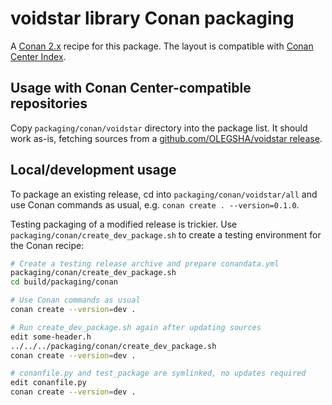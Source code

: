 # voidstar library Conan packaging

A [Conan 2.x](https://conan.io/) recipe for this package. The layout is compatible with [Conan Center Index](https://github.com/conan-io/conan-center-index/).

## Usage with Conan Center-compatible repositories

Copy `packaging/conan/voidstar` directory into the package list. It should work as-is, fetching sources from a [github.com/OLEGSHA/voidstar release](https://github.com/OLEGSHA/voidstar/releases).

## Local/development usage

To package an existing release, cd into `packaging/conan/voidstar/all` and use Conan commands as usual, e.g. `conan create . --version=0.1.0`.

Testing packaging of a modified release is trickier. Use `packaging/conan/create_dev_package.sh` to create a testing environment for the Conan recipe:

```sh
# Create a testing release archive and prepare conandata.yml
packaging/conan/create_dev_package.sh
cd build/packaging/conan

# Use Conan commands as usual
conan create --version=dev .

# Run create_dev_package.sh again after updating sources
edit some-header.h
../../../packaging/conan/create_dev_package.sh
conan create --version=dev .

# conanfile.py and test_package are symlinked, no updates required
edit conanfile.py
conan create --version=dev .
```

